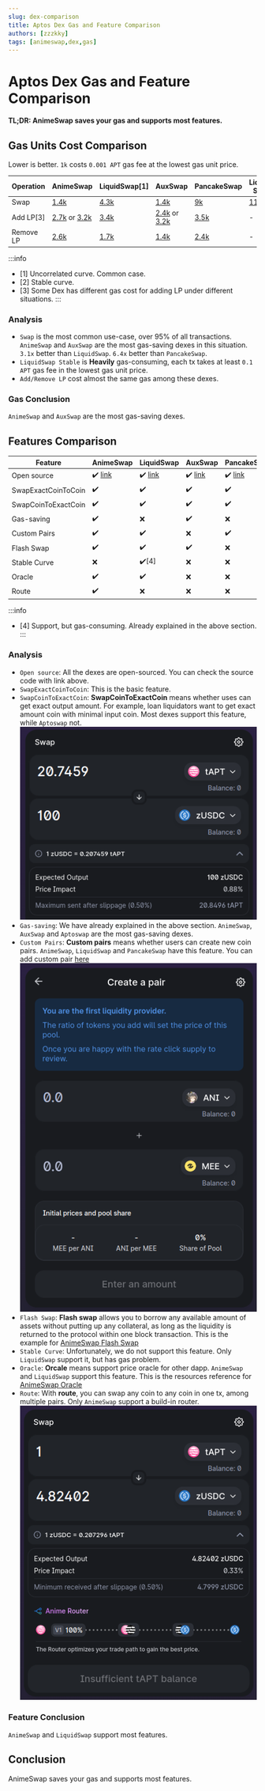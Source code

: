 ```yaml
---
slug: dex-comparison
title: Aptos Dex Gas and Feature Comparison
authors: [zzzkky]
tags: [animeswap,dex,gas]
---
```


# Aptos Dex Gas and Feature Comparison
**TL;DR: AnimeSwap saves your gas and supports most features.**

## Gas Units Cost Comparison
Lower is better. `1k` costs `0.001 APT` gas fee at the lowest gas unit price.

| Operation | AnimeSwap | LiquidSwap[1] | AuxSwap | PancakeSwap | LiquidSwap Stable[2] |
| --------- | --------- | ---------- | ------- | ----------- | ----------- |
| Swap | [1.4k](https://explorer.aptoslabs.com/txn/29070665) | [4.3k](https://explorer.aptoslabs.com/txn/29054779) | [1.4k](https://explorer.aptoslabs.com/txn/29062775) | [9k](https://explorer.aptoslabs.com/txn/29071346) | [110k](https://explorer.aptoslabs.com/txn/29095574)
| Add LP[3] | [2.7k](https://explorer.aptoslabs.com/txn/28913205) or [3.2k](https://explorer.aptoslabs.com/txn/28867473) | [3.4k](https://explorer.aptoslabs.com/txn/29054857) | [2.4k](https://explorer.aptoslabs.com/txn/28627168) or [3.2k](https://explorer.aptoslabs.com/txn/28833128) | [3.5k](https://explorer.aptoslabs.com/txn/28987912) | - |
| Remove LP | [2.6k](https://explorer.aptoslabs.com/txn/29039235) | [1.7k](https://explorer.aptoslabs.com/txn/29054927) | [1.4k](https://explorer.aptoslabs.com/txn/28574524) | [2.4k](https://explorer.aptoslabs.com/txn/28741526) | - |

:::info
* [1] Uncorrelated curve. Common case.
* [2] Stable curve.
* [3] Some Dex has different gas cost for adding LP under different situations.
:::

### Analysis
* `Swap` is the most common use-case, over 95% of all transactions. `AnimeSwap` and `AuxSwap` are the most gas-saving dexes in this situation. `3.1x` better than `LiquidSwap`. `6.4x` better than `PancakeSwap`.
* `LiquidSwap Stable` is **Heavily** gas-consuming, each tx takes at least `0.1 APT` gas fee in the lowest gas unit price.
* `Add/Remove LP` cost almost the same gas among these dexes.

### Gas Conclusion
`AnimeSwap` and `AuxSwap` are the most gas-saving dexes.

## Features Comparison
| Feature | AnimeSwap | LiquidSwap | AuxSwap | PancakeSwap | Aptoswap
| ------- | --------- | ---------- | ------- | ----------- | -------- |
| Open source | ✔️ [link](https://github.com/AnimeSwap/v1-core) | ✔️ [link](https://github.com/pontem-network/liquidswap) | ✔️ [link](https://github.com/aux-exchange/aux-exchange) | ✔️ [link](https://github.com/pancakeswap/pancake-contracts-move) | ✔️ [link](https://github.com/vividnetwork/aptoswap) |
| SwapExactCoinToCoin | ✔️ | ✔️ | ✔️ | ✔️ | ✔️ |
| SwapCoinToExactCoin | ✔️ | ✔️ | ✔️ | ✔️ | ❌ |
| Gas-saving | ✔️ | ❌ | ✔️ | ❌ | ✔️ |
| Custom Pairs | ✔️ | ✔️ | ❌ | ✔️ | ❌ |
| Flash Swap | ✔️ | ✔️ | ✔️ | ❌| ❌ |
| Stable Curve | ❌ | ✔️[4] | ❌ | ❌ | ❌ |
| Oracle | ✔️ | ✔️ | ❌ | ❌ | ❌ |
| Route | ✔️ | ❌ | ❌ | ❌ | ❌ |

:::info
* [4] Support, but gas-consuming. Already explained in the above section.
:::

### Analysis
* `Open source`: All the dexes are open-sourced. You can check the source code with link above.
* `SwapExactCoinToCoin`: This is the basic feature.
* `SwapCoinToExactCoin`: **SwapCoinToExactCoin** means whether uses can get exact output amount. For example, loan liquidators want to get exact amount coin with minimal input coin. Most dexes support this feature, while `Aptoswap` not.
![SwapCoinToExactCoin](/img/SwapCoinToExactCoin.png)
* `Gas-saving`: We have already explained in the above section. `AnimeSwap`, `AuxSwap` and `Aptoswap` are the most gas-saving dexes.
* `Custom Pairs`: **Custom pairs** means whether users can create new coin pairs. `AnimeSwap`, `LiquidSwap` and `PancakeSwap` have this feature. You can add custom pair [here](https://app.animeswap.org/#/add?chain=aptos)
![create pair](/img/createPair.png)
* `Flash Swap`: **Flash swap** allows you to borrow any available amount of assets without putting up any collateral, as long as the liquidity is returned to the protocol within one block transaction. This is the example for [AnimeSwap Flash Swap](/docs/contracts/Swap/swap_examples#flash-swap-example)
* `Stable Curve`: Unfortunately, we do not support this feature. Only `LiquidSwap` support it, but has gas problem. 
* `Oracle`: **Orcale** means support price oracle for other dapp. `AnimeSwap` and `LiquidSwap` support this feature. This is the resources reference for [AnimeSwap Oracle](/docs/contracts/Swap/swap_resources#liquiditypool)
* `Route`: With **route**, you can swap any coin to any coin in one tx, among multiple pairs. Only `AnimeSwap` support a build-in router.
![router](/img/router.png)

### Feature Conclusion
`AnimeSwap` and `LiquidSwap` support most features.

## Conclusion
AnimeSwap saves your gas and supports most features.
